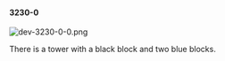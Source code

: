 #### 3230-0
![dev-3230-0-0.png](https://github.com/lil-lab/nlvr/raw/master/nlvr/dev/images/1/dev-3230-0-0.png "dev-3230-0-0.png")

There is a tower with a black block and two blue blocks.